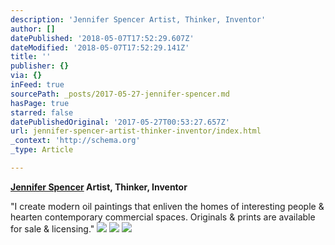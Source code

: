 ```yaml
---
description: 'Jennifer Spencer Artist, Thinker, Inventor'
author: []
datePublished: '2018-05-07T17:52:29.607Z'
dateModified: '2018-05-07T17:52:29.141Z'
title: ''
publisher: {}
via: {}
inFeed: true
sourcePath: _posts/2017-05-27-jennifer-spencer.md
hasPage: true
starred: false
datePublishedOriginal: '2017-05-27T00:53:27.657Z'
url: jennifer-spencer-artist-thinker-inventor/index.html
_context: 'http://schema.org'
_type: Article

---
```

**[Jennifer Spencer][0] Artist, Thinker, Inventor**

"I create modern oil paintings that enliven the homes of interesting people & hearten contemporary commercial spaces. Originals & prints are available for sale & licensing."
![](https://the-grid-user-content.s3-us-west-2.amazonaws.com/877f8474-8a7e-48ab-aeaa-c8075c3dbff5.jpg)
![](https://the-grid-user-content.s3-us-west-2.amazonaws.com/3392b227-9e2a-4b8c-9236-3d37c0062d18.jpg)
![](https://the-grid-user-content.s3-us-west-2.amazonaws.com/4270507f-aced-4cff-b438-9a079100e3dc.jpg)

[0]: http://www.JenniferSpencerArt.com/ "Navigate to Jennifer's web site"